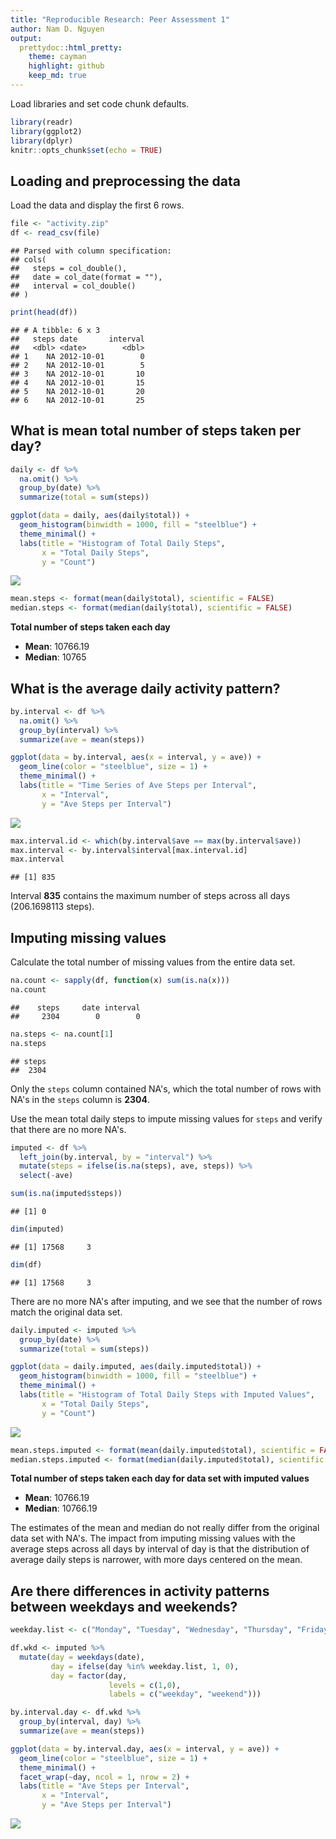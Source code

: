 ```yaml
---
title: "Reproducible Research: Peer Assessment 1"
author: Nam D. Nguyen
output:
  prettydoc::html_pretty:
    theme: cayman
    highlight: github
    keep_md: true
---
```


Load libraries and set code chunk defaults.


```r
library(readr)
library(ggplot2)
library(dplyr)
knitr::opts_chunk$set(echo = TRUE)
```

## Loading and preprocessing the data

Load the data and display the first 6 rows.


```r
file <- "activity.zip"
df <- read_csv(file)
```

```
## Parsed with column specification:
## cols(
##   steps = col_double(),
##   date = col_date(format = ""),
##   interval = col_double()
## )
```

```r
print(head(df))
```

```
## # A tibble: 6 x 3
##   steps date       interval
##   <dbl> <date>        <dbl>
## 1    NA 2012-10-01        0
## 2    NA 2012-10-01        5
## 3    NA 2012-10-01       10
## 4    NA 2012-10-01       15
## 5    NA 2012-10-01       20
## 6    NA 2012-10-01       25
```

## What is mean total number of steps taken per day?


```r
daily <- df %>%
  na.omit() %>%
  group_by(date) %>%
  summarize(total = sum(steps))

ggplot(data = daily, aes(daily$total)) +
  geom_histogram(binwidth = 1000, fill = "steelblue") +
  theme_minimal() +
  labs(title = "Histogram of Total Daily Steps",
       x = "Total Daily Steps",
       y = "Count")
```

![](PA1_template_files/figure-html/histogram-daily-steps-1.png)<!-- -->


```r
mean.steps <- format(mean(daily$total), scientific = FALSE)
median.steps <- format(median(daily$total), scientific = FALSE)
```

**Total number of steps taken each day**

- **Mean**:  10766.19
- **Median**:  10765


## What is the average daily activity pattern?

```r
by.interval <- df %>%
  na.omit() %>%
  group_by(interval) %>%
  summarize(ave = mean(steps))

ggplot(data = by.interval, aes(x = interval, y = ave)) +
  geom_line(color = "steelblue", size = 1) +
  theme_minimal() +
  labs(title = "Time Series of Ave Steps per Interval",
       x = "Interval",
       y = "Ave Steps per Interval")
```

![](PA1_template_files/figure-html/average-steps-per-interval-1.png)<!-- -->


```r
max.interval.id <- which(by.interval$ave == max(by.interval$ave))
max.interval <- by.interval$interval[max.interval.id]
max.interval
```

```
## [1] 835
```
Interval **835** contains the maximum number of steps across all days (206.1698113 steps).

## Imputing missing values
Calculate the total number of missing values from the entire data set.


```r
na.count <- sapply(df, function(x) sum(is.na(x)))
na.count
```

```
##    steps     date interval 
##     2304        0        0
```

```r
na.steps <- na.count[1]
na.steps
```

```
## steps 
##  2304
```

Only the `steps` column contained NA's, which the total number of rows with NA's in the `steps` column is **2304**.

Use the mean total daily steps to impute missing values for `steps` and verify that there are no more NA's.


```r
imputed <- df %>%
  left_join(by.interval, by = "interval") %>%
  mutate(steps = ifelse(is.na(steps), ave, steps)) %>%
  select(-ave)

sum(is.na(imputed$steps))
```

```
## [1] 0
```

```r
dim(imputed)
```

```
## [1] 17568     3
```

```r
dim(df)
```

```
## [1] 17568     3
```

There are no more NA's after imputing, and we see that the number of rows match the original data set.


```r
daily.imputed <- imputed %>%
  group_by(date) %>%
  summarize(total = sum(steps))

ggplot(data = daily.imputed, aes(daily.imputed$total)) +
  geom_histogram(binwidth = 1000, fill = "steelblue") +
  theme_minimal() +
  labs(title = "Histogram of Total Daily Steps with Imputed Values",
       x = "Total Daily Steps",
       y = "Count")
```

![](PA1_template_files/figure-html/histogram-imputed-steps-1.png)<!-- -->


```r
mean.steps.imputed <- format(mean(daily.imputed$total), scientific = FALSE)
median.steps.imputed <- format(median(daily.imputed$total), scientific = FALSE)
```

**Total number of steps taken each day for data set with imputed values**

- **Mean**:  10766.19
- **Median**:  10766.19

The estimates of the mean and median do not really differ from the original data set with NA's. The impact from imputing missing values with the average steps across all days by interval of day is that the distribution of average daily steps is narrower, with more days centered on the mean.

## Are there differences in activity patterns between weekdays and weekends?


```r
weekday.list <- c("Monday", "Tuesday", "Wednesday", "Thursday", "Friday")

df.wkd <- imputed %>%
  mutate(day = weekdays(date),
         day = ifelse(day %in% weekday.list, 1, 0),
         day = factor(day,
                      levels = c(1,0),
                      labels = c("weekday", "weekend")))

by.interval.day <- df.wkd %>%
  group_by(interval, day) %>%
  summarize(ave = mean(steps))

ggplot(data = by.interval.day, aes(x = interval, y = ave)) +
  geom_line(color = "steelblue", size = 1) +
  theme_minimal() +
  facet_wrap(~day, ncol = 1, nrow = 2) +
  labs(title = "Ave Steps per Interval",
       x = "Interval",
       y = "Ave Steps per Interval")
```

![](PA1_template_files/figure-html/weekday-vs-weekend-1.png)<!-- -->
